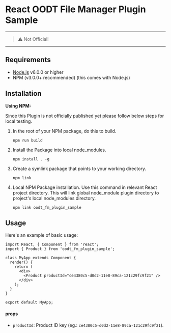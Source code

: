 # React OODT File Manager Plugin Sample

---
> :warning: Not Official!
---

## Requirements

- [Node.js](https://nodejs.org/en/download/) v6.0.0 or higher
- NPM (v3.0.0+ recommended) (this comes with Node.js)

## Installation

**Using NPM:**

Since this Plugin is not officially published yet please follow below steps for local testing.

1. In the root of your NPM package, do this to build.
    ```
    npm run build
    ```

2.  Install the Package into local node_modules.
    ```
    npm install . -g
    ```
3. Create a symlink package that points to your working directory.
    ```
    npm link
    ```
    
4. Local NPM Package installation. Use this command in relevant React project directory. This will link global node_module plugin directory to project's local node_modules directory.
    ```
    npm link oodt_fm_plugin_sample
    ```    
## Usage

Here's an example of basic usage:

```
import React, { Component } from 'react';
import { Product } from 'oodt_fm_plugin_sample';

class MyApp extends Component {
  render() {
    return (
      <div>
        <Product productId="ce4380c5-d0d2-11e8-89ca-121c29fc9f21" />
      </div>
    );
  }
}

export default MyApp;
```

#### props

- `productId`: Product ID key (eg.: `ce4380c5-d0d2-11e8-89ca-121c29fc9f21`).
